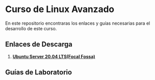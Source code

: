 # Curso de Linux Avanzado
En este repositorio encontraras los enlaces y guías necesarias para el desarrollo de este curso.

## Enlaces de Descarga
1. **[Ubuntu Server 20.04 LTS(Focal Fossa)](https://releases.ubuntu.com/20.04/)**

## Guías de Laboratorio
